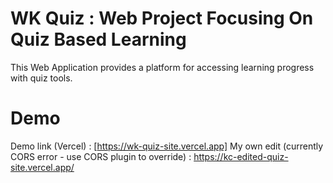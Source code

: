 # WK Quiz : Web Project Focusing On Quiz Based Learning

This Web Application provides a platform for accessing learning progress with quiz tools.

# Demo
Demo link (Vercel) : [https://wk-quiz-site.vercel.app]
My own edit (currently CORS error - use CORS plugin to override) : https://kc-edited-quiz-site.vercel.app/
